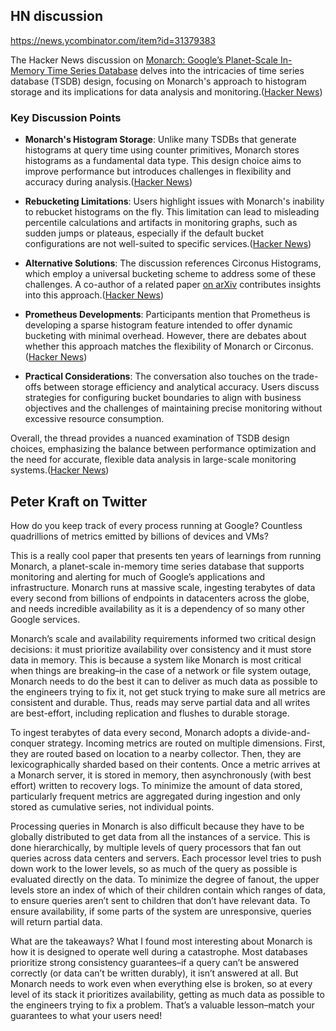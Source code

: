 ## HN discussion
https://news.ycombinator.com/item?id=31379383

The Hacker News discussion on [Monarch: Google’s Planet-Scale In-Memory Time Series Database](https://news.ycombinator.com/item?id=31379383) delves into the intricacies of time series database (TSDB) design, focusing on Monarch's approach to histogram storage and its implications for data analysis and monitoring.([Hacker News][1])

### Key Discussion Points

* **Monarch's Histogram Storage**: Unlike many TSDBs that generate histograms at query time using counter primitives, Monarch stores histograms as a fundamental data type. This design choice aims to improve performance but introduces challenges in flexibility and accuracy during analysis.([Hacker News][1])

* **Rebucketing Limitations**: Users highlight issues with Monarch's inability to rebucket histograms on the fly. This limitation can lead to misleading percentile calculations and artifacts in monitoring graphs, such as sudden jumps or plateaus, especially if the default bucket configurations are not well-suited to specific services.([Hacker News][1])

* **Alternative Solutions**: The discussion references Circonus Histograms, which employ a universal bucketing scheme to address some of these challenges. A co-author of a related paper [on arXiv](https://arxiv.org/abs/2001.06561) contributes insights into this approach.([Hacker News][1])

* **Prometheus Developments**: Participants mention that Prometheus is developing a sparse histogram feature intended to offer dynamic bucketing with minimal overhead. However, there are debates about whether this approach matches the flexibility of Monarch or Circonus.([Hacker News][1])

* **Practical Considerations**: The conversation also touches on the trade-offs between storage efficiency and analytical accuracy. Users discuss strategies for configuring bucket boundaries to align with business objectives and the challenges of maintaining precise monitoring without excessive resource consumption.

Overall, the thread provides a nuanced examination of TSDB design choices, emphasizing the balance between performance optimization and the need for accurate, flexible data analysis in large-scale monitoring systems.([Hacker News][1])

[1]: https://news.ycombinator.com/item?id=31379383&utm_source=chatgpt.com "Monarch: Google’s Planet-Scale In-Memory Time Series Database | Hacker News"


## Peter Kraft on Twitter

How do you keep track of every process running at Google? Countless quadrillions of metrics emitted by billions of devices and VMs?

This is a really cool paper that presents ten years of learnings from running Monarch, a planet-scale in-memory time series database that supports monitoring and alerting for much of Google’s applications and infrastructure. Monarch runs at massive scale, ingesting terabytes of data every second from billions of endpoints in datacenters across the globe, and needs incredible availability as it is a dependency of so many other Google services.

Monarch’s scale and availability requirements informed two critical design decisions: it must prioritize availability over consistency and it must store data in memory. This is because a system like Monarch is most critical when things are breaking–in the case of a network or file system outage, Monarch needs to do the best it can to deliver as much data as possible to the engineers trying to fix it, not get stuck trying to make sure all metrics are consistent and durable. Thus, reads may serve partial data and all writes are best-effort, including replication and flushes to durable storage.

To ingest terabytes of data every second, Monarch adopts a divide-and-conquer strategy. Incoming metrics are routed on multiple dimensions. First, they are routed based on location to a nearby collector. Then, they are lexicographically sharded based on their contents. Once a metric arrives at a Monarch server, it is stored in memory, then asynchronously (with best effort) written to recovery logs. To minimize the amount of data stored, particularly frequent metrics are aggregated during ingestion and only stored as cumulative series, not individual points.

Processing queries in Monarch is also difficult because they have to be globally distributed to get data from all the instances of a service. This is done hierarchically, by multiple levels of query processors that fan out queries across data centers and servers. Each processor level tries to push down work to the lower levels, so as much of the query as possible is evaluated directly on the data. To minimize the degree of fanout, the upper levels store an index of which of their children contain which ranges of data, to ensure queries aren’t sent to children that don’t have relevant data. To ensure availability, if some parts of the system are unresponsive, queries will return partial data.

What are the takeaways? What I found most interesting about Monarch is how it is designed to operate well during a catastrophe. Most databases prioritize strong consistency guarantees–if a query can’t be answered correctly (or data can’t be written durably), it isn’t answered at all. But Monarch needs to work even when everything else is broken, so at every level of its stack it prioritizes availability, getting as much data as possible to the engineers trying to fix a problem. That’s a valuable lesson–match your guarantees to what your users need!

